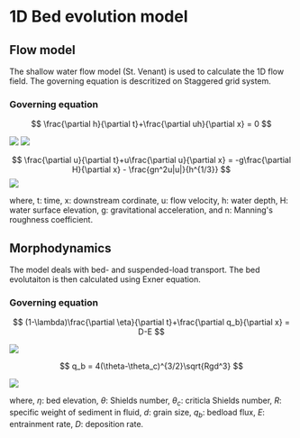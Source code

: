 # 1D Bed evolution model

## Flow model

The shallow water flow model (St. Venant) is used to calculate the 1D flow field. The governing equation is descritized on Staggered grid system.

### Governing equation

$$
\frac{\partial h}{\partial t}+\frac{\partial uh}{\partial x} = 0
$$

<img src="https://latex.codecogs.com/gif.latex?\int_a^bf(x)dx" />

<img src="https://latex.codecogs.com/gif.latex?\frac{\partialh}{\partialt}+\frac{\partialuh}{\partialx}=0" />

$$
\frac{\partial u}{\partial t}+u\frac{\partial u}{\partial x} = -g\frac{\partial H}{\partial x} - \frac{gn^2u|u|}{h^{1/3}}
$$
<img src="https://latex.codecogs.com/gif.latex?\frac{\partial u}{\partial t}+u\frac{\partial u}{\partial x} = -g\frac{\partial H}{\partial x} - \frac{gn^2u|u|}{h^{1/3}}" />

where, t: time, x: downstream cordinate, u: flow velocity, h: water depth, H: water surface elevation, g: gravitational acceleration, and n: Manning's roughness coefficient.

## Morphodynamics

The model deals with bed- and suspended-load transport. The bed evolutaiton is then calculated using Exner equation.

### Governing equation

$$
(1-\lambda)\frac{\partial \eta}{\partial t}+\frac{\partial q_b}{\partial x} = D-E
$$

<img src="https://latex.codecogs.com/gif.latex?(1-\lambda)\frac{\partial \eta}{\partial t}+\frac{\partial q_b}{\partial x} = D-E" />

$$
q_b = 4(\theta-\theta_c)^{3/2}\sqrt{Rgd^3}
$$

<img src="https://latex.codecogs.com/gif.latex?q_b = 4(\theta-\theta_c)^{3/2}\sqrt{Rgd^3}" />

where, $\eta$: bed elevation, $\theta$: Shields number, $\theta_c$: criticla Shields number, $R$: specific weight of sediment in fluid, $d$: grain size, $q_b$: bedload flux, $E$: entrainment rate, $D$: deposition rate.
